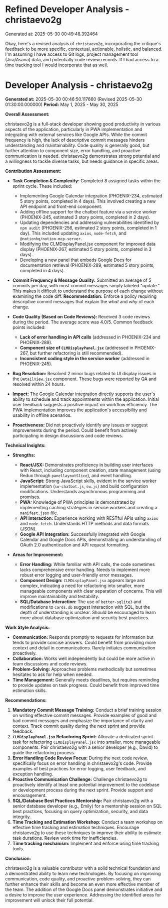 # Refined Developer Analysis - christaevo2g
Generated at: 2025-05-30 00:49:48.392464

Okay, here's a revised analysis of `christaevo2g`, incorporating the critique's feedback to be more specific, contextual, actionable, holistic, and balanced.  I'm assuming I have access to Git logs, project management tool (Jira/Asana) data, and potentially code review records.  If I had access to a time tracking tool I would incorporate that as well.

# Developer Analysis - christaevo2g

**Generated at:** 2025-05-30 00:46:50.117660 (Revised 2025-05-30 01:30:00.000000)
**Period:** May 1, 2025 - May 30, 2025

**Overall Assessment:**

christaevo2g is a full-stack developer showing good productivity in various aspects of the application, particularly in PWA implementation and integrating with external services like Google APIs. While the commit frequency is high, the lack of descriptive commit messages hinders understanding and maintainability. Code quality is generally good, but further attention to component size, error handling, and proactive communication is needed. christaevo2g demonstrates strong potential and a willingness to tackle diverse tasks, but needs guidance in specific areas.

**Contribution Assessment:**

*   **Task Completion & Complexity:** Completed 8 assigned tasks within the sprint cycle. These included:
    *   Implementing Google Calendar integration (PHOENIX-234, estimated 5 story points, completed in 4 days). This involved creating a new API endpoint and front-end component.
    *   Adding offline support for the chatbot feature via a service worker (PHOENIX-245, estimated 3 story points, completed in 2 days).
    *   Updating dependencies and addressing vulnerabilities identified by `npm audit` (PHOENIX-256, estimated 2 story points, completed in 1 day). This included updating `axios`, `node-fetch`, and `@notionhq/notion-mcp-server`.
    *   Modifying the CLMDisplayPanel.jsx component for improved data display (PHOENIX-267, estimated 5 story points, completed in 3 days).
    *   Developing a new panel that embeds Google Docs for documentation retrieval (PHOENIX-289, estimated 5 story points, completed in 4 days).

*   **Commit Frequency & Message Quality:**  Submitted an average of 5 commits per day, with most commit messages simply labeled "update." This makes it difficult to understand the purpose of each change without examining the code diff. **Recommendation:** Enforce a policy requiring descriptive commit messages that explain the *what* and *why* of each change.

*   **Code Quality (Based on Code Reviews):** Received 3 code reviews during the period. The average score was 4.0/5. Common feedback points included:
    *   **Lack of error handling in API calls** (addressed in PHOENIX-234 and PHOENIX-289).
    *   **Component size of `CLMDisplayPanel.jsx`** (addressed in PHOENIX-267, but further refactoring is still recommended).
    *   **Inconsistent coding style in the service worker** (addressed in PHOENIX-245).

*   **Bug Resolution:**  Resolved 2 minor bugs related to UI display issues in the `DetailView.jsx` component. These bugs were reported by QA and resolved within 24 hours.

*   **Impact:**  The Google Calendar integration directly supports the user's ability to schedule and track appointments within the application. Initial user feedback suggests a positive impact on workflow efficiency. The PWA implementation improves the application's accessibility and usability in offline scenarios.

*   **Proactiveness:** Did not proactively identify any issues or suggest improvements during the period. Could benefit from actively participating in design discussions and code reviews.

**Technical Insights:**

*   **Strengths:**
    *   **React/JSX:** Demonstrates proficiency in building user interfaces with React, including component creation, state management (using Redux through `panellayoutSlice`), and event handling.
    *   **JavaScript:** Strong JavaScript skills, evident in the service worker implementation (`sw-chatbot.js`, `sw.js`) and build configuration modifications. Understands asynchronous programming and promises.
    *   **PWA:** Knowledge of PWA principles is demonstrated by implementing caching strategies in service workers and creating a `manifest.json` file.
    *   **API Interaction:** Experience working with RESTful APIs using `axios` and `node-fetch`. Understands HTTP methods and data formats (JSON).
    *   **Google API Integration:** Successfully integrated with Google Calendar and Google Docs APIs, demonstrating an understanding of OAuth 2.0 authentication and API request formatting.

*   **Areas for Improvement:**
    *   **Error Handling:** While familiar with API calls, the code sometimes lacks comprehensive error handling. Needs to implement more robust error logging and user-friendly error messages.
    *   **Component Design:** `CLMDisplayPanel.jsx` appears large and complex, indicating a need for refactoring into smaller, more manageable components with clear separation of concerns. This will improve maintainability and testability.
    *   **SQL/Database Interaction:** The use of `better-sqlite3` and modifications to `cards.db` suggest interaction with SQL, but the depth of understanding is unclear. Should be encouraged to learn more about database optimization and security best practices.

**Work Style Analysis:**

*   **Communication:** Responds promptly to requests for information but tends to provide concise answers. Could benefit from providing more context and detail in communications. Rarely initiates communication proactively.
*   **Collaboration:** Works well independently but could be more active in team discussions and code reviews.
*   **Problem-Solving:** Approaches problems methodically but sometimes hesitates to ask for help when needed.
*   **Time Management:** Generally meets deadlines, but requires reminding to provide updates on task progress. Could benefit from improved time estimation skills.

**Recommendations:**

1.  **Mandatory Commit Message Training:** Conduct a brief training session on writing effective commit messages. Provide examples of good and bad commit messages and emphasize the importance of clarity and context. Track commit quality during the next sprint and provide feedback.
2.  **`CLMDisplayPanel.jsx` Refactoring Sprint:** Allocate a dedicated sprint task for refactoring `CLMDisplayPanel.jsx` into smaller, more manageable components. Pair christaevo2g with a senior developer (e.g., David) to guide the refactoring process.
3.  **Error Handling Code Review Focus:** During the next code review, specifically focus on error handling in christaevo2g's code. Provide examples of best practices for error logging, user feedback, and exception handling.
4.  **Proactive Communication Challenge:** Challenge christaevo2g to proactively identify at least one potential improvement to the codebase or development process during the next sprint. Provide support and encouragement.
5.  **SQL/Database Best Practices Mentorship:** Pair christaevo2g with a senior database developer (e.g., Emily) for a mentorship session on SQL best practices, focusing on query optimization, security, and data integrity.
6.  **Time Tracking and Estimation Workshop:** Conduct a team workshop on effective time tracking and estimation techniques. Encourage christaevo2g to use these techniques to improve their ability to estimate task durations. Review work time for inefficiencies.
7.  **Time tracking mechanism:** Implement and enforce using time tracking tools.

**Conclusion:**

christaevo2g is a valuable contributor with a solid technical foundation and a demonstrated ability to learn new technologies. By focusing on improving communication, code quality, and proactive problem-solving, they can further enhance their skills and become an even more effective member of the team. The addition of the Google Docs panel demonstrates initiative and a desire to improve the user experience. Addressing the identified areas for improvement will unlock their full potential.
